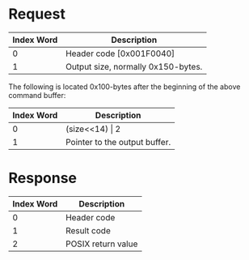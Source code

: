 # Request

| Index Word | Description                        |
|------------|------------------------------------|
| 0          | Header code \[0x001F0040\]         |
| 1          | Output size, normally 0x150-bytes. |

The following is located 0x100-bytes after the beginning of the above
command buffer:

| Index Word | Description                   |
|------------|-------------------------------|
| 0          | (size\<\<14) \| 2             |
| 1          | Pointer to the output buffer. |

# Response

| Index Word | Description        |
|------------|--------------------|
| 0          | Header code        |
| 1          | Result code        |
| 2          | POSIX return value |